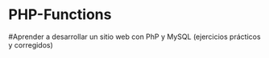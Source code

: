 # PHP-Functions
#Aprender a desarrollar un sitio web con PhP y MySQL (ejercicios prácticos y corregidos)
